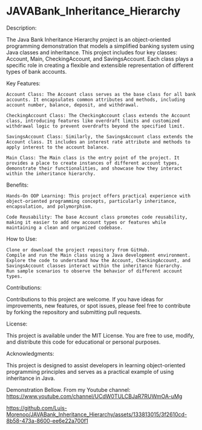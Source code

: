 # JAVABank_Inheritance_Hierarchy
Description:

The Java Bank Inheritance Hierarchy project is an object-oriented programming demonstration that models a simplified banking system using Java classes and inheritance. This project includes four key classes: Account, Main, CheckingAccount, and SavingsAccount. Each class plays a specific role in creating a flexible and extensible representation of different types of bank accounts.

Key Features:

    Account Class: The Account class serves as the base class for all bank accounts. It encapsulates common attributes and methods, including account number, balance, deposit, and withdrawal.

    CheckingAccount Class: The CheckingAccount class extends the Account class, introducing features like overdraft limits and customized withdrawal logic to prevent overdrafts beyond the specified limit.

    SavingsAccount Class: Similarly, the SavingsAccount class extends the Account class. It includes an interest rate attribute and methods to apply interest to the account balance.

    Main Class: The Main class is the entry point of the project. It provides a place to create instances of different account types, demonstrate their functionalities, and showcase how they interact within the inheritance hierarchy.

Benefits:

    Hands-On OOP Learning: This project offers practical experience with object-oriented programming concepts, particularly inheritance, encapsulation, and polymorphism.

    Code Reusability: The base Account class promotes code reusability, making it easier to add new account types or features while maintaining a clean and organized codebase.

How to Use:

    Clone or download the project repository from GitHub.
    Compile and run the Main class using a Java development environment.
    Explore the code to understand how the Account, CheckingAccount, and SavingsAccount classes interact within the inheritance hierarchy.
    Run sample scenarios to observe the behavior of different account types.

Contributions:

Contributions to this project are welcome. If you have ideas for improvements, new features, or spot issues, please feel free to contribute by forking the repository and submitting pull requests.

License:

This project is available under the MIT License. You are free to use, modify, and distribute this code for educational or personal purposes.

Acknowledgments:

This project is designed to assist developers in learning object-oriented programming principles and serves as a practical example of using inheritance in Java.

Demonstration Bellow. From my Youtube channel: https://www.youtube.com/channel/UCdW0TULCBJaR7RUWmOA-uMg

https://github.com/Luis-Morenoo/JAVABank_Inheritance_Hierarchy/assets/133813015/3f2610cd-8b58-473a-8600-ee6e22a700f1

